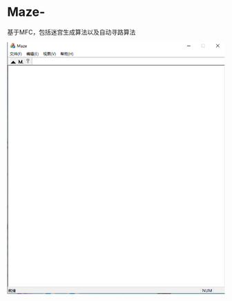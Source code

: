 # Maze-
基于MFC，包括迷宫生成算法以及自动寻路算法

![Image text](https://github.com/liupucn/Maze-/raw/master/迷宫/image/界面.png)